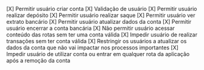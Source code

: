 [X] Permitir usuário criar conta
[X] Validação de usuário
[X] Permitir usuário realizar depósito
[X] Permitir usuário realizar saque
[X] Permitir usuário ver extrato bancário
[X] Permitir usuário atualizar dados da conta
[X] Permitir usuário encerrar a conta bancária
[X] Não permitir usuário acessar conteúdo das rotas sem ter uma conta válida
[X] Impedir usuário de realizar transações sem ter conta válida
[X] Restringir os usuários a atualizar os dados da conta que não vai impactar nos processos importantes
[X] Impedir usuário de utilizar conta ou entrar em qualquer rota da aplicação após a remoção da conta